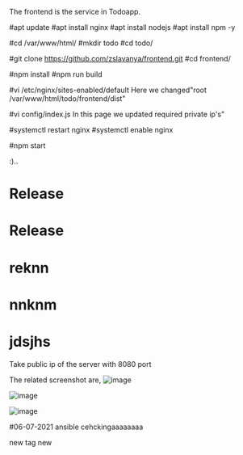 The frontend is the service in Todoapp.

#apt update
#apt install nginx
#apt install nodejs
#apt install npm -y

#cd /var/www/html/
#mkdir todo
#cd todo/

#git clone https://github.com/zslavanya/frontend.git
#cd frontend/

#npm install
#npm run build

#vi /etc/nginx/sites-enabled/default
Here we changed"root /var/www/html/todo/frontend/dist"

#vi config/index.js
In this page we updated required private ip's"

#systemctl restart nginx
#systemctl enable nginx

#npm start

:)..
# Release

# Release
# reknn

# nnknm

# jdsjhs

Take public ip of the server with 8080 port

The related screenshot are,
![image](https://user-images.githubusercontent.com/82606369/116806453-b8b91900-ab4a-11eb-94f4-60036928ec82.png)

![image](https://user-images.githubusercontent.com/82606369/116806433-91624c00-ab4a-11eb-8c52-75a7d31508a2.png)

![image](https://user-images.githubusercontent.com/82606369/116806461-c66e9e80-ab4a-11eb-97bb-818aaa296c67.png)

#06-07-2021 ansible cehckingaaaaaaaa

new tag
new




